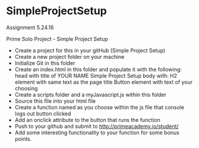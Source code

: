 # SimpleProjectSetup
Assignment 5.24.16

Prime Solo Project - Simple Project Setup
- Create a project for this in your gitHub (Simple Project Setup)
- Create a new project folder on your machine
- Initialize Git in this folder
- Create an index.html in this folder and populate it with the following: head with title of YOUR NAME Simple Project Setup body with: H2 element with same text as the page title Button element with text of your choosing
- Create a scripts folder and a myJavascript.js within this folder
- Source this file into your html file
- Create a function named as you choose within the js file that console logs out button clicked
- Add an onclick attribute to the button that runs the function
- Push to your github and submit to http://primeacademy.io/student/
- Add some interesting functionality to your function for some bonus points.
